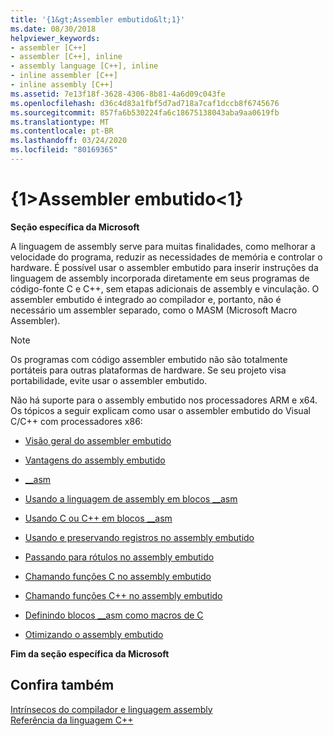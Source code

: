 ```yaml
---
title: '{1&gt;Assembler embutido&lt;1}'
ms.date: 08/30/2018
helpviewer_keywords:
- assembler [C++]
- assembler [C++], inline
- assembly language [C++], inline
- inline assembler [C++]
- inline assembly [C++]
ms.assetid: 7e13f18f-3628-4306-8b81-4a6d09c043fe
ms.openlocfilehash: d36c4d83a1fbf5d7ad718a7caf1dccb8f6745676
ms.sourcegitcommit: 857fa6b530224fa6c18675138043aba9aa0619fb
ms.translationtype: MT
ms.contentlocale: pt-BR
ms.lasthandoff: 03/24/2020
ms.locfileid: "80169365"
---
```

# <a name="inline-assembler"></a>{1&gt;Assembler embutido&lt;1}

**Seção específica da Microsoft**

A linguagem de assembly serve para muitas finalidades, como melhorar a velocidade do programa, reduzir as necessidades de memória e controlar o hardware. É possível usar o assembler embutido para inserir instruções da linguagem de assembly incorporada diretamente em seus programas de código-fonte C e C++, sem etapas adicionais de assembly e vinculação. O assembler embutido é integrado ao compilador e, portanto, não é necessário um assembler separado, como o MASM (Microsoft Macro Assembler).

> [!NOTE]
>  Os programas com código assembler embutido não são totalmente portáteis para outras plataformas de hardware. Se seu projeto visa portabilidade, evite usar o assembler embutido.

Não há suporte para o assembly embutido nos processadores ARM e x64.  Os tópicos a seguir explicam como usar o assembler embutido do Visual C/C++ com processadores x86:

- [Visão geral do assembler embutido](../../assembler/inline/inline-assembler-overview.md)

- [Vantagens do assembly embutido](../../assembler/inline/advantages-of-inline-assembly.md)

- [__asm](../../assembler/inline/asm.md)

- [Usando a linguagem de assembly em blocos __asm](../../assembler/inline/using-assembly-language-in-asm-blocks.md)

- [Usando C ou C++ em blocos __asm](../../assembler/inline/using-c-or-cpp-in-asm-blocks.md)

- [Usando e preservando registros no assembly embutido](../../assembler/inline/using-and-preserving-registers-in-inline-assembly.md)

- [Passando para rótulos no assembly embutido](../../assembler/inline/jumping-to-labels-in-inline-assembly.md)

- [Chamando funções C no assembly embutido](../../assembler/inline/calling-c-functions-in-inline-assembly.md)

- [Chamando funções C++ no assembly embutido](../../assembler/inline/calling-cpp-functions-in-inline-assembly.md)

- [Definindo blocos __asm como macros de C](../../assembler/inline/defining-asm-blocks-as-c-macros.md)

- [Otimizando o assembly embutido](../../assembler/inline/optimizing-inline-assembly.md)

**Fim da seção específica da Microsoft**

## <a name="see-also"></a>Confira também

[Intrínsecos do compilador e linguagem assembly](../../intrinsics/compiler-intrinsics-and-assembly-language.md)<br/>
[Referência da linguagem C++](../../cpp/cpp-language-reference.md)<br/>
